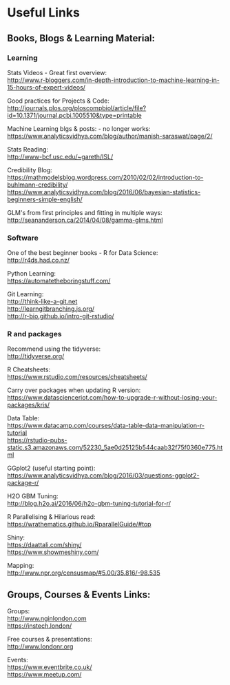 # **Useful Links**

## Books, Blogs & Learning Material:


### Learning

Stats Videos - Great first overview:  
http://www.r-bloggers.com/in-depth-introduction-to-machine-learning-in-15-hours-of-expert-videos/

Good practices for Projects & Code:  
http://journals.plos.org/ploscompbiol/article/file?id=10.1371/journal.pcbi.1005510&type=printable

Machine Learning blgs & posts: - no longer works:  
https://www.analyticsvidhya.com/blog/author/manish-saraswat/page/2/

Stats Reading:  
http://www-bcf.usc.edu/~gareth/ISL/

Credibility Blog:  
https://mathmodelsblog.wordpress.com/2010/02/02/introduction-to-buhlmann-credibility/  
https://www.analyticsvidhya.com/blog/2016/06/bayesian-statistics-beginners-simple-english/

GLM's from first principles and fitting in multiple ways:  
http://seananderson.ca/2014/04/08/gamma-glms.html


### Software

One of the best beginner books - R for Data Science:  
http://r4ds.had.co.nz/

Python Learning:  
https://automatetheboringstuff.com/

Git Learning:  
http://think-like-a-git.net  
http://learngitbranching.js.org/  
http://r-bio.github.io/intro-git-rstudio/


### R and packages

Recommend using the tidyverse:  
http://tidyverse.org/

R Cheatsheets:  
https://www.rstudio.com/resources/cheatsheets/

Carry over packages when updating R version:  
https://www.datascienceriot.com/how-to-upgrade-r-without-losing-your-packages/kris/

Data Table:  
https://www.datacamp.com/courses/data-table-data-manipulation-r-tutorial  
https://rstudio-pubs-static.s3.amazonaws.com/52230_5ae0d25125b544caab32f75f0360e775.html

GGplot2 (useful starting point):  
https://www.analyticsvidhya.com/blog/2016/03/questions-ggplot2-package-r/

H2O GBM Tuning:  
http://blog.h2o.ai/2016/06/h2o-gbm-tuning-tutorial-for-r/

R Parallelising & Hilarious read:  
https://wrathematics.github.io/RparallelGuide/#top

Shiny:  
https://daattali.com/shiny/  
https://www.showmeshiny.com/

Mapping:  
http://www.npr.org/censusmap/#5.00/35.816/-98.535


## Groups, Courses & Events Links:

Groups:  
http://www.nginlondon.com  
https://instech.london/

Free courses & presentations:  
http://www.londonr.org

Events:  
https://www.eventbrite.co.uk/  
https://www.meetup.com/
